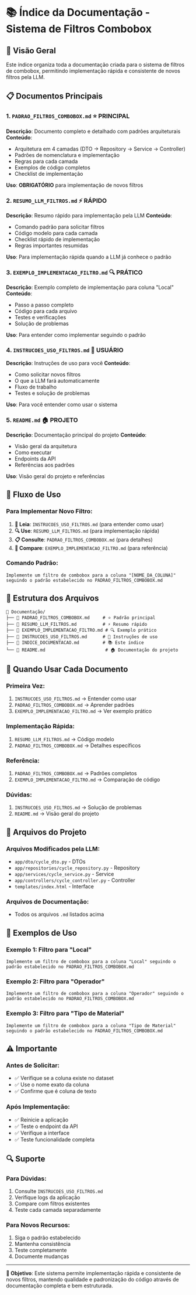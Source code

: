 # 📚 Índice da Documentação - Sistema de Filtros Combobox

## 🎯 Visão Geral

Este índice organiza toda a documentação criada para o sistema de filtros de combobox, permitindo implementação rápida e consistente de novos filtros pela LLM.

## 📋 Documentos Principais

### 1. **`PADRAO_FILTROS_COMBOBOX.md`** ⭐ **PRINCIPAL**

**Descrição**: Documento completo e detalhado com padrões arquiteturais
**Conteúdo**:

- Arquitetura em 4 camadas (DTO → Repository → Service → Controller)
- Padrões de nomenclatura e implementação
- Regras para cada camada
- Exemplos de código completos
- Checklist de implementação

**Uso**: **OBRIGATÓRIO** para implementação de novos filtros

### 2. **`RESUMO_LLM_FILTROS.md`** ⚡ **RÁPIDO**

**Descrição**: Resumo rápido para implementação pela LLM
**Conteúdo**:

- Comando padrão para solicitar filtros
- Código modelo para cada camada
- Checklist rápido de implementação
- Regras importantes resumidas

**Uso**: Para implementação rápida quando a LLM já conhece o padrão

### 3. **`EXEMPLO_IMPLEMENTACAO_FILTRO.md`** 🔍 **PRÁTICO**

**Descrição**: Exemplo completo de implementação para coluna "Local"
**Conteúdo**:

- Passo a passo completo
- Código para cada arquivo
- Testes e verificações
- Solução de problemas

**Uso**: Para entender como implementar seguindo o padrão

### 4. **`INSTRUCOES_USO_FILTROS.md`** 📖 **USUÁRIO**

**Descrição**: Instruções de uso para você
**Conteúdo**:

- Como solicitar novos filtros
- O que a LLM fará automaticamente
- Fluxo de trabalho
- Testes e solução de problemas

**Uso**: Para você entender como usar o sistema

### 5. **`README.md`** 🏠 **PROJETO**

**Descrição**: Documentação principal do projeto
**Conteúdo**:

- Visão geral da arquitetura
- Como executar
- Endpoints da API
- Referências aos padrões

**Uso**: Visão geral do projeto e referências

## 🚀 Fluxo de Uso

### **Para Implementar Novo Filtro**:

1. **📖 Leia**: `INSTRUCOES_USO_FILTROS.md` (para entender como usar)
2. **🔍 Use**: `RESUMO_LLM_FILTROS.md` (para implementação rápida)
3. **📋 Consulte**: `PADRAO_FILTROS_COMBOBOX.md` (para detalhes)
4. **🔧 Compare**: `EXEMPLO_IMPLEMENTACAO_FILTRO.md` (para referência)

### **Comando Padrão**:

```
Implemente um filtro de combobox para a coluna "[NOME_DA_COLUNA]" seguindo o padrão estabelecido no PADRAO_FILTROS_COMBOBOX.md
```

## 📁 Estrutura dos Arquivos

```
📁 Documentação/
├── 📄 PADRAO_FILTROS_COMBOBOX.md     # ⭐ Padrão principal
├── 📄 RESUMO_LLM_FILTROS.md          # ⚡ Resumo rápido
├── 📄 EXEMPLO_IMPLEMENTACAO_FILTRO.md # 🔍 Exemplo prático
├── 📄 INSTRUCOES_USO_FILTROS.md      # 📖 Instruções de uso
├── 📄 INDICE_DOCUMENTACAO.md         # 📚 Este índice
└── 📄 README.md                       # 🏠 Documentação do projeto
```

## 🎯 Quando Usar Cada Documento

### **Primeira Vez**:

1. `INSTRUCOES_USO_FILTROS.md` → Entender como usar
2. `PADRAO_FILTROS_COMBOBOX.md` → Aprender padrões
3. `EXEMPLO_IMPLEMENTACAO_FILTRO.md` → Ver exemplo prático

### **Implementação Rápida**:

1. `RESUMO_LLM_FILTROS.md` → Código modelo
2. `PADRAO_FILTROS_COMBOBOX.md` → Detalhes específicos

### **Referência**:

1. `PADRAO_FILTROS_COMBOBOX.md` → Padrões completos
2. `EXEMPLO_IMPLEMENTACAO_FILTRO.md` → Comparação de código

### **Dúvidas**:

1. `INSTRUCOES_USO_FILTROS.md` → Solução de problemas
2. `README.md` → Visão geral do projeto

## 🔧 Arquivos do Projeto

### **Arquivos Modificados pela LLM**:

- `app/dto/cycle_dto.py` - DTOs
- `app/repositories/cycle_repository.py` - Repository
- `app/services/cycle_service.py` - Service
- `app/controllers/cycle_controller.py` - Controller
- `templates/index.html` - Interface

### **Arquivos de Documentação**:

- Todos os arquivos `.md` listados acima

## 📝 Exemplos de Uso

### **Exemplo 1**: Filtro para "Local"

```
Implemente um filtro de combobox para a coluna "Local" seguindo o padrão estabelecido no PADRAO_FILTROS_COMBOBOX.md
```

### **Exemplo 2**: Filtro para "Operador"

```
Implemente um filtro de combobox para a coluna "Operador" seguindo o padrão estabelecido no PADRAO_FILTROS_COMBOBOX.md
```

### **Exemplo 3**: Filtro para "Tipo de Material"

```
Implemente um filtro de combobox para a coluna "Tipo de Material" seguindo o padrão estabelecido no PADRAO_FILTROS_COMBOBOX.md
```

## ⚠️ Importante

### **Antes de Solicitar**:

- ✅ Verifique se a coluna existe no dataset
- ✅ Use o nome exato da coluna
- ✅ Confirme que é coluna de texto

### **Após Implementação**:

- ✅ Reinicie a aplicação
- ✅ Teste o endpoint da API
- ✅ Verifique a interface
- ✅ Teste funcionalidade completa

## 🔍 Suporte

### **Para Dúvidas**:

1. Consulte `INSTRUCOES_USO_FILTROS.md`
2. Verifique logs da aplicação
3. Compare com filtros existentes
4. Teste cada camada separadamente

### **Para Novos Recursos**:

1. Siga o padrão estabelecido
2. Mantenha consistência
3. Teste completamente
4. Documente mudanças

---

**🎯 Objetivo**: Este sistema permite implementação rápida e consistente de novos filtros, mantendo qualidade e padronização do código através de documentação completa e bem estruturada.

